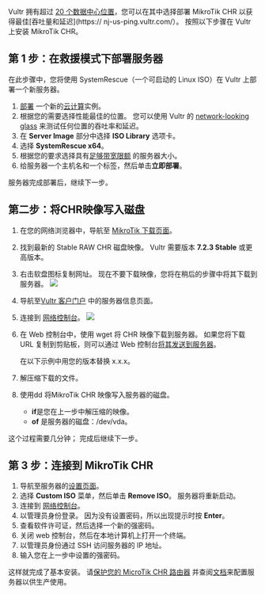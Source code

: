Vultr 拥有超过 [20 个数据中心位置](https://www.vultr.com/features/datacenter-locations/)，您可以在其中选择部署 MikroTik CHR 以获得最佳[吞吐量和延迟](https:// nj-us-ping.vultr.com/）。
按照以下步骤在 Vultr 上安装 MikroTik CHR。

## 第 1 步：在救援模式下部署服务器

在此步骤中，您将使用 SystemRescue（一个可启动的 Linux ISO）在 Vultr 上部署一个新服务器。

1. [部署](https://my.vultr.com/deploy/) 一个新的[云计算](https://www.vultr.com/products/cloud-compute/)实例。
2. 根据您的需要选择性能最佳的位置。 您可以使用 Vultr 的 [network-looking glass](https://nj-us-ping.vultr.com/) 来测试任何位置的吞吐率和延迟。
3. 在 **Server Image** 部分中选择 **ISO Library** 选项卡。
4. 选择 **SystemRescue x64**。
5. 根据您的要求选择具有[足够带宽限额](https://www.vultr.com/resources/faq/?query=bandwidth#bandwidthcalculation) 的服务器大小。
6. 给服务器一个主机名和一个标签，然后单击**立即部署**。

服务器完成部署后，继续下一步。

## 第二步：将CHR映像写入磁盘

1. 在您的网络浏览器中，导航至 [MikroTik 下载页面](https://mikrotik.com/download)。
2. 找到最新的 Stable RAW CHR 磁盘映像。 Vultr 需要版本 **7.2.3 Stable** 或更高版本。
3. 右击软盘图标复制网址。 现在不要下载映像，您将在稍后的步骤中将其下载到服务器。
    ![](https://help.mikrotik.com/docs/download/attachments/146997259/DownloadCHR.png?version=1&modificationDate=1662979208247&api=v2)
4. 导航至[Vultr 客户门户](https://my.vultr.com/) 中的服务器信息页面。
5. 连接到 [网络控制台](https://www.vultr.com/docs/vultr-web-console-faq/)。
    ![](https://help.mikrotik.com/docs/download/attachments/146997259/ViewConsole.png?version=1&modificationDate=1662979233108&api=v2)
6. 在 Web 控制台中，使用 wget 将 CHR 映像下载到服务器。 如果您将下载 URL 复制到剪贴板，则可以通过 Web 控制台[将其发送到服务器](https://www.vultr.com/docs/vultr-web-console-faq/)。
    
     在以下示例中用您的版本替换 x.x.x。
    
7. 解压缩下载的文件。
    
8. 使用dd 将MikroTik CHR 映像写入服务器的磁盘。
    
     - **if**是您在上一步中解压缩的映像。
     - **of** 是服务器的磁盘：/dev/vda。

这个过程需要几分钟； 完成后继续下一步。

## 第 3 步：连接到 MikroTik CHR

1. 导航至服务器的[设置页面](https://my.vultr.com/)。
2. 选择 **Custom ISO** 菜单，然后单击 **Remove ISO**。 服务器将重新启动。
3. 连接到 [网络控制台](https://www.vultr.com/docs/vultr-web-console-faq/)。
4. 以管理员身份登录。 因为没有设置密码，所以出现提示时按 **Enter**。
5. 查看软件许可证，然后选择一个新的强密码。
6. 关闭 web 控制台，然后在本地计算机上打开一个终端。
7. 以管理员身份通过 SSH 访问服务器的 IP 地址。
8. 输入您在上一步中设置的强密码。

这样就完成了基本安装。 请[保护您的 MicroTik CHR 路由器](https://wiki.mikrotik.com/wiki/Manual:Securing_Your_Router) 并查阅[文档](https://help.mikrotik.com/docs/display/ROS/Getting+started)来配置服务器以供生产使用。